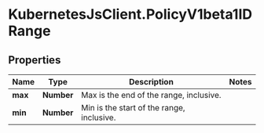 # KubernetesJsClient.PolicyV1beta1IDRange

## Properties
Name | Type | Description | Notes
------------ | ------------- | ------------- | -------------
**max** | **Number** | Max is the end of the range, inclusive. | 
**min** | **Number** | Min is the start of the range, inclusive. | 


